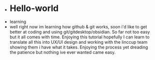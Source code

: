 - # Hello-world
- learning
- well right now im learning how github & git works, soon i'd like to get better at coding and using git/gitdesktop/obsidian. So far not too easy but it all comes with time. Enjoying this tutorial hopefully I can learn to translate all this into UX/UI design and working with the linccup team showing them i have what it takes. Enjoying the process yet dreading the patience but nothing ive ever wanted came easy. 

